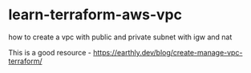 # learn-terraform-aws-vpc
how to create a vpc with public and private subnet with igw and nat

This is a good resource - https://earthly.dev/blog/create-manage-vpc-terraform/
